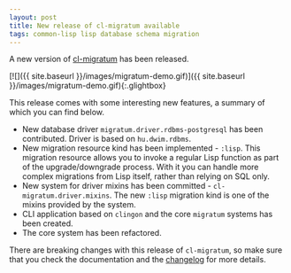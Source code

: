 ```yaml
---
layout: post
title: New release of cl-migratum available
tags: common-lisp lisp database schema migration
---
```

A new version of [cl-migratum](https://github.com/dnaeon/cl-migratum) has been
released.

[![]({{ site.baseurl }}/images/migratum-demo.gif)]({{ site.baseurl }}/images/migratum-demo.gif){:.glightbox}

This release comes with some interesting new features, a summary of
which you can find below.

* New database driver `migratum.driver.rdbms-postgresql` has been
  contributed. Driver is based on `hu.dwim.rdbms`.
* New migration resource kind has been implemented - `:lisp`. This
  migration resource allows you to invoke a regular Lisp function as
  part of the upgrade/downgrade process. With it you can handle more
  complex migrations from Lisp itself, rather than relying on SQL
  only.
* New system for driver mixins has been committed -
  `cl-migratum.driver.mixins`. The new `:lisp` migration kind is one
  of the mixins provided by the system.
* CLI application based on `clingon` and the core `migratum` systems
  has been created.
* The core system has been refactored.

There are breaking changes with this release of `cl-migratum`, so make
sure that you check the documentation and the
[changelog](https://github.com/dnaeon/cl-migratum/blob/master/CHANGELOG.org)
for more details.
